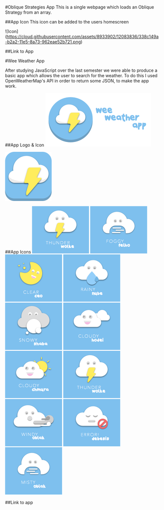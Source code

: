 #Oblique Strategies App 
This is a single webpage which loads an Oblique Strategy from an array. 

##App Icon
This icon can be added to the users homescreen

![Icon] (https://cloud.githubusercontent.com/assets/8933902/12083836/338c149a-b2a2-11e5-8a73-962eae52b721.png)

##Link to App 



#Wee Weather App

After studying JavaScript over the last semester we were able to produce a basic app which allows the user to search for the weather. To do this I used OpenWeatherMap's API in order to return some JSON, to make the app work.

##App Logo & Icon
![Logo](https://github.com/JemmaEagleson/wee_weather_app/blob/master/images/Artboard%2021.png?raw=true)

![App Icon](https://github.com/JemmaEagleson/wee_weather_app/blob/master/images/app%20icon.png?raw=true)

##App Icons
![thunder](https://github.com/JemmaEagleson/wee_weather_app/blob/master/images/Artboard%202.png?raw=true) 
![foggy](https://github.com/JemmaEagleson/wee_weather_app/blob/master/images/Artboard%2011.png?raw=true)
![clear](https://github.com/JemmaEagleson/wee_weather_app/blob/master/images/Artboard%2012.png?raw=true)
![rainy](https://github.com/JemmaEagleson/wee_weather_app/blob/master/images/Artboard%2013.png?raw=true)
![snowy](https://github.com/JemmaEagleson/wee_weather_app/blob/master/images/Artboard%2014.png?raw=true)
![cloudy](https://github.com/JemmaEagleson/wee_weather_app/blob/master/images/Artboard%2016.png?raw=true)
![cloudy](https://github.com/JemmaEagleson/wee_weather_app/blob/master/images/Artboard%2017.png?raw=true)
![thunder](https://github.com/JemmaEagleson/wee_weather_app/blob/master/images/Artboard%202.png?raw=true)
![windy](https://github.com/JemmaEagleson/wee_weather_app/blob/master/images/Artboard%203.png?raw=true)
![error](https://github.com/JemmaEagleson/wee_weather_app/blob/master/images/Artboard%208.png?raw=true)
![misty](https://github.com/JemmaEagleson/wee_weather_app/blob/master/images/Artboard%2015.png?raw=true)

##Link to app


